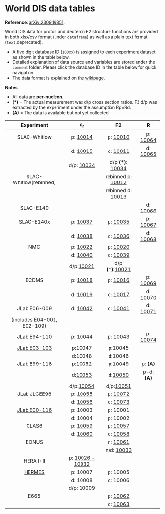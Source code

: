 
# World DIS data tables

__Reference__: [arXiv:2309.16851](https://arxiv.org/abs/2309.16851). 

World DIS data for proton and deuteron F2 structure functions are provided in both xlsx/csv format (under ```dataframe```) as well as a plain text format (```text```,deprecated).
* A five digit database ID (```100xx```) is assigned to each experiment dataset as shown in the table below. 
* Detailed explanation of data source and variables are stored under the ```comment``` folder. Please click the database ID in the table below for quick navigation.
* The data format is explained on the [wikipage](https://github.com/JeffersonLab/CJ-database/wiki).

**Notes**
* All data are __per-nucleon__.
* __(\*)__ = The actual measurement was d/p cross section ratios. F2 d/p was extracted by the experiment under the assumption Rp=Rd.
* __(A)__ = The data is available but not yet collected

|Experiment                 | &sigma;<sub>r</sub>        |  F2                       |   R                    |
| :--:                      | :--:                       | :--:                      | :--:                   | 
|SLAC-Whitlow               | p:  [10014][slac_sp]       | p: [10010][slac_p]        | p: [10064][slac_rp]    |
|                           | d:  [10015][slac_sd]       | d: [10011][slac_d]        | d: [10065][slac_rp]    |
|                           | d/p: [10034][slac_dp]      | d/p __(\*)__: [10034][slac_dp] |                   |
|SLAC-Whitlow(rebinned)     |                            | rebinned p: [10012][slac_p_rebin] |                |
|                           |                            | rebinned d: [10013][slac_d_rebin] |                |
|SLAC-E140                  |                            |                           | d: [10066][e140_r]     |    
|SLAC-E140x                 | p: [10037][e140x_sp]       | p: [10035][e140x_p]       | p: [10067][e140x_rp]   |
|                           | d: [10038][e140x_sd]       | d: [10036][e140x_d]       | d: [10068][e140x_rd]   |
|NMC                        | p: [10022][nmc_sp]         | p: [10020][nmc_p]         |                        |
|                           | d: [10040][nmc_sd]         | d: [10039][nmc_d]         |                        |
|                           | d/p:[10021][nmc_dp]        | d/p __(\*)__:[10021][nmc_dp] |                     |
|BCDMS                      | p: [10018][bcdms_sp]       | p: [10016][bcdms_p]       | p: [10069][bcdms_rp]   |
|                           | d: [10019][bcdms_sd]       | d: [10017][bcdms_d]       | d: [10070][bcdms_rd]   |
|JLab E06-009               | d: [10042][e06009_sd]      | d: [10041][e06009_d]      | d: [10071][e06009_d]   |
|(includes E04-001, E02-109)|                            |                           |                        |
|JLab E94-110               | p: [10044][e94110_sp]      | p: [10043][e94110_p]      | p: [10074][e94110_rp]  |
|[JLab E03-103][e03103]     | p:10047                    | p:10045                   |                        |
|                           | d:10048                    | d:10046                   |                        |
|JLab E99-118               | p:[10052][e99118_sp]       | p:[10049][e99118_p]       | p:   __(A)__           |
|                           | d:[10053][e99118_sd]       | d:[10050][e99118_d]       | p-d: __(A)__           |
|                           | d/p:[10054][e99118_sdp]    | d/p:[10051][e99118_dp]    |                        |
|JLab JLCEE96               | p: [10055][ioana_sp]       | p: [10072][ioana_p]       |                        |
|                           | d: [10056][ioana_sd]       | d: [10073][ioana_d]       |                        |
|[JLab E00-116][e00116]     | p: 10003                   | p:  10001                 |                        |
|                           | d: 10004                   | p:  10002                 |                        |
|CLAS6                      | p: [10059][clas_sp]        | p: [10057][clas_p]        |                        |
|                           | d: [10060][clas_sd]        | d: [10058][clas_d]        |                        |
|BONUS                      |                            | n: [10061][bonus_n]       |                        |
|                           |                            | n/d: [10033][bonus_nd]    |                        |
|HERA I+II                  | p: [10026 - 10032][hera]   |                           |                        |
|[HERMES][hermes]           | p: 10007                   | p: 10005                  |                        |
|                           | d: 10008                   | d: 10006                  |                        |
|                           | d/p: 10009                 |                           |                        |
|E665                       |                            | p: [10062][e665_p]        |                        |
|                           |                            | d: [10063][e665_d]        |                        |

[note]:../src/cj-notes.pdf
[slac_sp]:comments/slac_sp.md
[slac_sd]:comments/slac_sp.md
[slac_p]:comments/slac_p.md
[slac_d]:comments/slac_p.md
[slac_p_rebin]:comments/slac_rebinned.md
[slac_d_rebin]:comments/slac_rebinned.md
[slac_dp]:comments/slac_dp.md
[slac_rp]:comments/slac_rp.md
[slac_rd]:comments/slac_rp.md
[e140_r]:comments/e140_r.md
[e140x_sp]:comments/e140x_sp.md
[e140x_sd]:comments/e140x_sp.md
[e140x_p]:comments/e140x_p.md
[e140x_d]:comments/e140x_p.md
[e140x_rp]:comments/e140x_r.md
[e140x_rd]:comments/e140x_r.md
[nmc_sp]:comments/nmc_sp.md
[nmc_sd]:comments/nmc_sp.md
[nmc_p]:comments/nmc_p.md
[nmc_d]:comments/nmc_p.md
[nmc_rp]:comments/nmc_rp.md
[nmc_rd]:comments/nmc_rp.md
[nmc_dp]:comments/nmc_dp.md
[e06009]:comments/e06009_sd.md
[e06009_d]:comments/e06009_d.md
[e06009_sd]:comments/e06009_sd.md
[e03103]:comments/e03103.md
[e02109]:comments/e02109.md
[e94110_sp]:comments/e94110_sp.md
[e94110_p]:comments/e94110_p.md
[e94110_rp]:comments/e94110_rp.md
[ioana_sp]:comments/ioana_sd.md
[ioana_sd]:comments/ioana_sd.md
[ioana_p]:comments/ioana_d.md
[ioana_d]:comments/ioana_d.md
[e99118_p]:comments/e99118_p.md
[e99118_d]:comments/e99118_p.md
[e99118_dp]:comments/e99118_p.md
[e99118_sp]:comments/e99118_sp.md
[e99118_sd]:comments/e99118_sp.md
[e99118_sdp]:comments/e99118_sdp.md
[bonus_n]:comments/bonus_n.md
[slac101_d]:comments/slac101_d.md
[e00116]:comments/e00116.md
[hermes]:comments/HERMES_DIS.md
[hera]:comments/HERA2.md
[bcdms_p]:comments/bcdms_p.md
[bcdms_d]:comments/bcdms_p.md
[bcdms_sp]:comments/bcdms_p.md
[bcdms_sd]:comments/bcdms_p.md
[bcdms_rp]:comments/bcdms_r.md
[bcdms_rd]:comments/bcdms_r.md
[clas_p]:comments/clas_p.md
[clas_d]:comments/clas_p.md
[clas_sp]:comments/clas_p.md
[clas_sd]:comments/clas_d.md
[e665_p]: comments/e665_p.md
[e665_d]: comments/e665_p.md
[bonus_nd]: comments/bonus_nd.md

